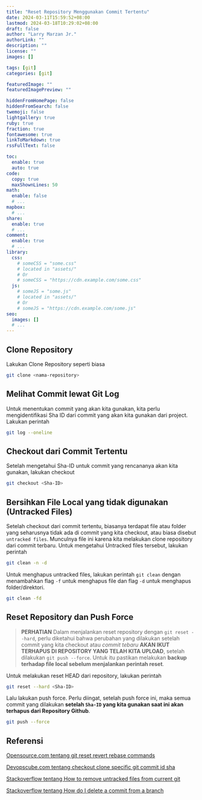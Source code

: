 ```yaml
---
title: "Reset Repository Menggunakan Commit Tertentu"
date: 2024-03-11T15:59:52+08:00
lastmod: 2024-03-18T10:29:02+08:00
draft: false 
author: "Larry Marzan Jr."
authorLink: ""
description: ""
license: ""
images: []

tags: [git]
categories: [git]

featuredImage: ""
featuredImagePreview: ""

hiddenFromHomePage: false
hiddenFromSearch: false
twemoji: false
lightgallery: true
ruby: true
fraction: true
fontawesome: true
linkToMarkdown: true
rssFullText: false

toc:
  enable: true
  auto: true
code:
  copy: true
  maxShownLines: 50
math:
  enable: false
  # ...
mapbox:
  # ...
share:
  enable: true
  # ...
comment:
  enable: true
  # ...
library:
  css:
    # someCSS = "some.css"
    # located in "assets/"
    # Or
    # someCSS = "https://cdn.example.com/some.css"
  js:
    # someJS = "some.js"
    # located in "assets/"
    # Or
    # someJS = "https://cdn.example.com/some.js"
seo:
  images: []
  # ...
---
```


## Clone Repository
Lakukan Clone Repository seperti biasa
```bash
git clone <nama-repository>
```

## Melihat Commit lewat Git Log
Untuk menentukan commit yang akan kita gunakan, kita perlu mengidentifikasi Sha ID dari commit
yang akan kita gunakan dari project. Lakukan perintah
```bash
git log --oneline
```

## Checkout dari Commit Tertentu
Setelah mengetahui Sha-ID untuk commit yang rencananya akan kita gunakan, lakukan checkout
```bash
git checkout <Sha-ID>
```

## Bersihkan File Local yang tidak digunakan (Untracked Files)
Setelah checkout dari commit tertentu, biasanya terdapat file atau folder yang seharusnya
tidak ada di commit yang kita checkout, atau biasa disebut `untracked files`. Munculnya file ini karena kita melakukan clone
repository dari commit terbaru. Untuk mengetahui Untracked files tersebut, lakukan perintah
```bash
git clean -n -d
```
Untuk menghapus untracked files, lakukan perintah `git clean` dengan menambahkan flag `-f`
untuk menghapus file dan flag `-d` untuk menghapus folder/direktori.
```bash
git clean -fd
```

## Reset Repository dan Push Force
> **PERHATIAN** Dalam menjalankan reset repository dengan `git reset --hard`, perlu diketahui bahwa perubahan yang
> dilakukan setelah commit yang kita checkout atau _commit tebaru_ **AKAN IKUT TERHAPUS DI
> REPOSITORY YANG TELAH KITA UPLOAD**, setelah dilakukan `git push --force`. Untuk itu pastikan melakukan **backup terhadap file
> local sebelum menjalankan perintah reset**.

Untuk melakukan reset HEAD dari repository, lakukan perintah
```bash
git reset --hard <Sha-ID>
```

Lalu lakukan push force. Perlu diingat, setelah push force ini, maka semua commit yang
dilakukan **setelah `Sha-ID` yang kita gunakan saat ini akan terhapus dari Repository
Github**.
```bash
git push --force
```

## Referensi
[Opensource.com tentang git reset revert rebase commands](https://opensource.com/article/18/6/git-reset-revert-rebase-commands)

[Devopscube.com tentang checkout clone specific git commit id sha](https://devopscube.com/checkout-clone-specific-git-commit-id-sha/)

[Stackoverflow tentang How to remove untracked files from current
git](https://stackoverflow.com/questions/61212/how-do-i-remove-local-untracked-files-from-the-current-git-working-tree)

[Stackoverflow tentang How do I delete a commit from a branch](https://stackoverflow.com/questions/1338728/how-do-i-delete-a-commit-from-a-branch)
